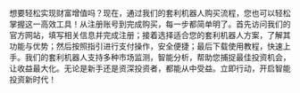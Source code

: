 想要轻松实现财富增值吗？现在，通过我们的套利机器人购买流程，您也可以轻松掌握这一高效工具！从注册账号到完成购买，每一步都简单明了。首先访问我们的官方网站，填写相关信息并完成注册；接着选择适合您的套利机器人方案，了解其功能与优势；然后按照指引进行支付操作，安全便捷；最后下载使用教程，快速上手。我们的套利机器人支持多种市场监测，智能分析，帮助您捕捉最佳投资机会，让收益最大化。无论是新手还是资深投资者，都能从中受益。立即行动，开启智能投资新时代！